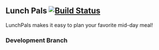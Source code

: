 ## Lunch Pals [![Build Status](https://travis-ci.org/reustonium/Lunch-Pals.svg?branch=develop)](https://travis-ci.org/reustonium/Lunch-Pals)

LunchPals makes it easy to plan your favorite mid-day meal!

### Development Branch
